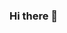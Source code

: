 ### Hi there 👋

<!--
**dhavalkolhe/dhavalkolhe** is a ✨ _special_ ✨ repository because its `README.md` (this file) appears on your GitHub profile.

Here are some ideas to get you started:

- 🔭 I’m currently working on Frontend Projects
- 🌱 I’m currently learning ReactJs
- -
- 📫 Connect with me on: ...
- 😄 Pronouns: ...
- ⚡ Fun fact: The first computer “bug” was an actual real-life bug
-->
